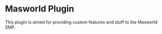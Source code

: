 # Masworld Plugin

This plugin is aimed for providing custom features and stuff to the Masworld SMP.

